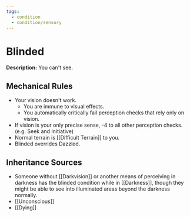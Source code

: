 ```yaml
---
tags:
  - condition
  - condition/sensory
---
```

# Blinded
**Description:** You can't see.

## Mechanical Rules

- Your vision doesn't work.
	- You are immune to visual effects.  
	- You automatically critically fail perception checks that rely only on vision.  
- If vision is your only precise sense, -4 to all other perception checks.  (e.g. Seek and Initiative)
- Normal terrain is [[Difficult Terrain]] to you. 
- Blinded overrides Dazzled.

## Inheritance Sources

-  Someone without [[Darkvision]] or another means of perceiving in darkness has the blinded condition while in [[Darkness]], though they might be able to see into illuminated areas beyond the darkness normally.
- [[Unconscious]]
- [[Dying]]
